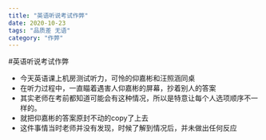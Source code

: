 ```yaml
---
title: "英语听说考试作弊"
date: 2020-10-23
tags: "品质差 无语"
category: "作弊"
---
```


#英语听说考试作弊

* 今天英语课上机房测试听力，可怜的仰嘉彬和汪照涵同桌
* 在听力过程中，一直瞄着遇害人仰嘉彬的屏幕，抄着别人的答案
* 其实老师在考前都知道可能会有这种情况，所以是特意让每个人选项顺序不一样的。
* 就把仰嘉彬的答案原封不动的copy了上去
* 这件事情当时老师并没有发现，时候了解到情况后，并未做出任何反应
